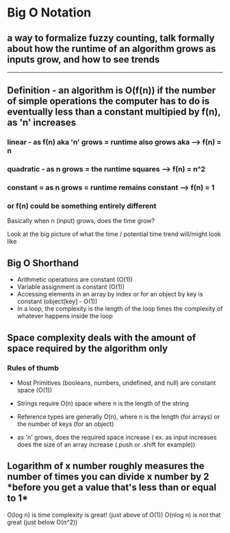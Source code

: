 # Big O Notation

## a way to formalize fuzzy counting, talk formally about how the runtime of an algorithm grows as inputs grow, and how to see trends

---

## Definition - an algorithm is O(f(n)) if the number of simple operations the computer has to do is eventually less than a constant multipied by f(n), as 'n' increases

### linear - as f(n) aka 'n' grows = runtime also grows aka --> f(n) = n

### quadratic - as n grows = the runtime squares --> f(n) = n^2

### constant = as n grows = runtime remains constant --> f(n) = 1

### or f(n) could be something entirely different

Basically when n (input) grows, does the time grow?

Look at the big picture of what the time / potential time trend will/might look like

## Big O Shorthand

- Arithmetic operations are constant (O(1))
- Variable assignment is constant (O(1))
- Accessing elements in an array by index or for an object by key is constant (object[key] - O(1))
- In a loop, the complexity is the length of the loop times the complexity of whatever happens inside the loop

## Space complexity deals with the amount of space required by the algorithm only

### Rules of thumb

- Most Primitives (booleans, numbers, undefined, and null) are constant space (O(1))
- Strings require O(n) space where n is the length of the string
- Reference types are generally O(n), where n is the length (for arrays) or the number of keys (for an object)

- as 'n' grows, does the required space increase ( ex. as input increases does the size of an array increase (.push or .shift for example))

## Logarithm of x number roughly measures the number of times you can divide x number by 2 \*before you get a value that's less than or equal to 1\*

O(log n) is time complexity is great! (just above of O(1))
O(nlog n) is not that great (just below O(n^2))
